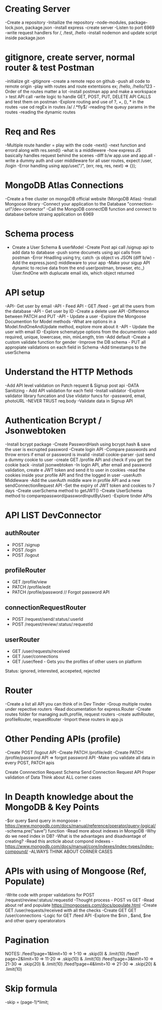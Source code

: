 # Creating Server

-Create a repository
-Initailize the repository
-node-modules, package-lock.json, package.json
-install express
-create server
-Listen to port 6969
-write request handlers for /, /test, /hello
-install nodemon and update script inside package.json

# gitignore, create server, normal router & test Postman

-initialize git
-gitignore
-create a remote repo on github
-push all code to remote origin
-play with routes and route extentsions ex; /hello, /hello/123
-Order of the routes matter a lot
-install postman app and make a workspace > test API call
-write logic to handle GET, POST, PUT, DELETE API CALLS and test them on postman
-Explore routing and use of ?, +, (), * in the routes
-use od regEx in routes /a/ /.*fly$/
-reading the queuy params in the routes
-reading the dynamic routes

# Req and Res

-Multiple route handler = play with the code
-next()
-next function and errord along with res.send()
-what is a middlewere
-how express JS basically handles request behind the scenes
-diff b/w app.use and app.all
-write a dummy auth and user middleware for all user routes, expect /user, /login
-Error handling using app/use("/", (err, req, res, next) => {});

# MongoDB Atlas Connections

-Create a free cluster on mongoDB official website (MongoDB Atlas)
-Install Mongoose library
-Connect your application to the Database "connection-url"/dev-connector"
-Call the MongoDB connectDB function and connect to database before straing application on 6969

# Schema process

- Create a User Schema & userModel
  -Create Post api call /signup api to add data to database
  -push some documets using api calls from postman
  -Error Hnadling using try, catch
  -js object vs JSON (diff b/w)
  -Add the express.json() middleware to your app
  -Make your sigup API dynamic to recive data from the end user(postman, browser, etc.,)
  User.findOne with duplucate email ids, which object returned

# API setup

-API- Get user by email
-API - Feed API - GET /feed - get all the users from the database
-API - Get user by ID
-Create a delete user API
-Difference between PATCH and PUT
-API - Update a user
-Explore the Mongoose Documention for Model methods
-What are options in a Model.findOneAndUpdate method, explore more about it
-API - Update the user with email ID
-Explore schematype options from the documention
-add required, unique, lowercase, min, minLength, trim
-Add default
-Create a custom validate function for gender
-Improve the DB schema - PUT all appropiate validations on each field in Schema
-Add timestamps to the userSchema

# Understand the HTTP Methods

-Add API level validation on Patch request & Signup post api
-DATA Sanitizing - Add API validation for each field
-Install validator
-Explore validator library funcation and Use vlidator funcs for -password, email, photoURL
-NEVER TRUST req.body
-Validate data in Signup API

# Authentication Bcrypt / Jsonwebtoken

-Install bcrypt package
-Create PasswordHash using bcrypt.hash & save the user is excrupted password
-Create login API
-Compare passwords and throw errors if email or password is invalid
-install cookie-parser
-just send a dummy cookie to user
-create GET /profile APi and check if you get the cookie back
-install jsonwebtoken
-In login API, after email and password validation, create e JWT token and send it to user in cookies
-read the cookies inside your profile API and find the logged in user
-userAuth Middleware
-Add the userAuth middle ware in profile API and a new sendConnectionRequest API
-Set the expiry of JWT token and cookies to 7 days
-Create userSchema method to getJWT()
-Create UserSchema method to comparepassword(passwordInputByUser)
-Explore tinder APIs

# API LIST DevConnector

## authRouter

- POST /signup
- POST /login
- POST /logout

## profileRouter

- GET /profile/view
- PATCH /profile/edit
- PATCH /profile/password // Forgot password API

## connectionRequestRouter

- POST /request/send/:status/:userId
- POST /request/review/:status/:requestId

## userRouter

- GET /user/requests/received
- GET /user/connections
- GET /user/feed - Gets you the profiles of other users on platform

Status: ignored, interested, accepeted, rejected

# Router

-Create a list all API you can think of in Dev Tinder
-Group multiple routes under repective routers
-Read documentation for express.Router
-Create routes folder for managing auth,profile, request routers
-create authRouter, profileRouter, requestRouter
-Import these routers in app.js

# Other Pending APIs (profile)

-Create POST /logout API
-Create PATCH /profile/edit
-Create PATCH /profile/password API => forgot password API
-Make you validate all data in every POST, PATCH apis

Create Connnection Request Schema
Send Connection Request API
Proper validation of Data
Think about ALL corner cases

# In Deapth knowledge about the MongoDB & Key Points

-$or query $and query in mongoose - https://www.mongodb.com/docs/manual/reference/operator/query-logical/
-schema.pre("save") function
-Read more about indexes in MongoDB
-Why do we need index in DB?
-What is the advantages and disadvantage of creating?
-Read this arcticle about compond indexes - https://www.mongodb.com/docs/manual/core/indexes/index-types/index-compound/
-ALWAYS THINK ABOUT CORNER CASES


# APIs with using of Mongoose (Ref, Populate)
-Write code with proper validations for POST /request/review/:status/:requestId
-Thought process - POST vs GET
-Read about ref and populate https://mongoosejs.com/docs/populate.html
-Create GET /user/requests/received with all the checks
-Create GET GET /user/connections
-Logic for GET /feed API
-Explore the $nin , $and, $ne and other query operatorators

# Pagination

NOTES:
/feed?page=1&limit=10 => 1-10 => .skip(0) & .limit(10)
/feed?page=2&limit=10 => 11-20 => .skip(10) & .limit(10)
/feed?page=3&limit=10 => 21-30 => .skip(20) & .limit(10)
/feed?page=4&limit=10 => 21-30 => .skip(20) & .limit(10)

# Skip formula
-skip = (page-1)\*limit;
